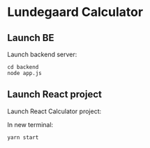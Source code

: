 # Lundegaard Calculator

## Launch BE

Launch backend server:

    cd backend
    node app.js

## Launch React project

Launch React Calculator project:

In new terminal:

    yarn start
